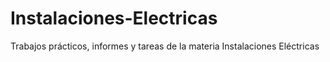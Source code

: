 # Instalaciones-Electricas
Trabajos prácticos, informes y tareas de la materia Instalaciones Eléctricas
